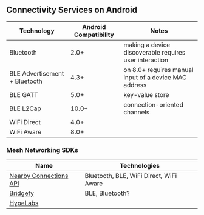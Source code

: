 ## Connectivity Services on Android

Technology | Android Compatibility | Notes
--- | --- | ---
Bluetooth | 2.0+ | making a device discoverable requires user interaction
BLE Advertisement + Bluetooth | 4.3+ | on 8.0+ requires manual input of a device MAC address
BLE GATT | 5.0+ | key-value store
BLE L2Cap | 10.0+ | connection-oriented channels
WiFi Direct | 4.0+
WiFi Aware | 8.0+

### Mesh Networking SDKs

Name | Technologies
--- | ---
[Nearby Connections API](https://developers.google.com/nearby/connections/overview) | Bluetooth, BLE, WiFi Direct, WiFi Aware
[Bridgefy](https://bridgefy.me/) | BLE, Bluetooth?
[HypeLabs](https://hypelabs.io/) |
